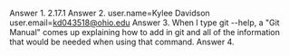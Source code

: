 Answer 1. 2.17.1
Answer 2. user.name=Kylee Davidson
user.email=kd043518@ohio.edu
Answer 3. When I type git --help, a "Git Manual" comes up explaining how to add in git and all of the information that would be needed when using that command.
Answer 4. 

